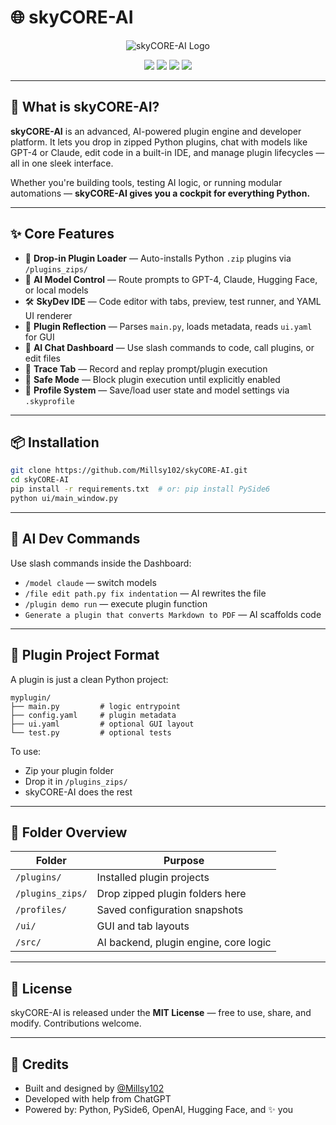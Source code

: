 # 🌐 skyCORE-AI

<p align="center">
  <img src="https://via.placeholder.com/900x200.png?text=skyCORE-AI" alt="skyCORE-AI Logo">
</p>

<p align="center">
  <a href="#"><img src="https://img.shields.io/badge/build-passing-brightgreen"></a>
  <a href="#"><img src="https://img.shields.io/badge/license-MIT-blue.svg"></a>
  <a href="#"><img src="https://img.shields.io/badge/python-3.9%2B-yellow.svg"></a>
  <a href="#"><img src="https://img.shields.io/badge/status-production--ready-success"></a>
</p>

---

## 🚀 What is skyCORE-AI?

**skyCORE-AI** is an advanced, AI-powered plugin engine and developer platform. It lets you drop in zipped Python plugins, chat with models like GPT-4 or Claude, edit code in a built-in IDE, and manage plugin lifecycles — all in one sleek interface.

Whether you're building tools, testing AI logic, or running modular automations — **skyCORE-AI gives you a cockpit for everything Python.**

---

## ✨ Core Features

* 🔌 **Drop-in Plugin Loader** — Auto-installs Python `.zip` plugins via `/plugins_zips/`
* 🧠 **AI Model Control** — Route prompts to GPT-4, Claude, Hugging Face, or local models
* 🛠 **SkyDev IDE** — Code editor with tabs, preview, test runner, and YAML UI renderer
* 🧩 **Plugin Reflection** — Parses `main.py`, loads metadata, reads `ui.yaml` for GUI
* 💬 **AI Chat Dashboard** — Use slash commands to code, call plugins, or edit files
* 🔁 **Trace Tab** — Record and replay prompt/plugin execution
* 🔐 **Safe Mode** — Block plugin execution until explicitly enabled
* 💾 **Profile System** — Save/load user state and model settings via `.skyprofile`

---

## 📦 Installation

```bash
git clone https://github.com/Millsy102/skyCORE-AI.git
cd skyCORE-AI
pip install -r requirements.txt  # or: pip install PySide6
python ui/main_window.py
```

---

## 🧠 AI Dev Commands

Use slash commands inside the Dashboard:

* `/model claude` — switch models
* `/file edit path.py fix indentation` — AI rewrites the file
* `/plugin demo run` — execute plugin function
* `Generate a plugin that converts Markdown to PDF` — AI scaffolds code

---

## 📁 Plugin Project Format

A plugin is just a clean Python project:

```
myplugin/
├── main.py         # logic entrypoint
├── config.yaml     # plugin metadata
├── ui.yaml         # optional GUI layout
└── test.py         # optional tests
```

To use:

* Zip your plugin folder
* Drop it in `/plugins_zips/`
* skyCORE-AI does the rest

---

## 📂 Folder Overview

| Folder           | Purpose                               |
| ---------------- | ------------------------------------- |
| `/plugins/`      | Installed plugin projects             |
| `/plugins_zips/` | Drop zipped plugin folders here       |
| `/profiles/`     | Saved configuration snapshots         |
| `/ui/`           | GUI and tab layouts                   |
| `/src/`          | AI backend, plugin engine, core logic |

---

## 📃 License

skyCORE-AI is released under the **MIT License** — free to use, share, and modify. Contributions welcome.

---

## 🙌 Credits

* Built and designed by [@Millsy102](https://github.com/Millsy102)
* Developed with help from ChatGPT
* Powered by: Python, PySide6, OpenAI, Hugging Face, and ✨ you

